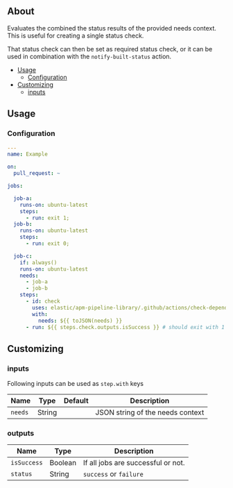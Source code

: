 ## About

Evaluates the combined the status results of the provided needs context.
This is useful for creating a single status check.

That status check can then be set as required status check, or it can be used
in combination with the `notify-built-status` action.

* [Usage](#usage)
    * [Configuration](#configuration)
* [Customizing](#customizing)
    * [inputs](#inputs)

## Usage

### Configuration

```yaml
---
name: Example

on:
  pull_request: ~

jobs:

  job-a:
    runs-on: ubuntu-latest
    steps:
      - run: exit 1;
  job-b:
    runs-on: ubuntu-latest
    steps:
      - run: exit 0;

  job-c:
    if: always()
    runs-on: ubuntu-latest
    needs:
      - job-a
      - job-b
    steps:
      - id: check
        uses: elastic/apm-pipeline-library/.github/actions/check-dependent-jobs@current
        with:
          needs: ${{ toJSON(needs) }}
      - run: ${{ steps.check.outputs.isSuccess }} # should exit with 1 or 0.
```

## Customizing

### inputs

Following inputs can be used as `step.with` keys

| Name         | Type    | Default                     | Description                      |
|--------------|---------|-----------------------------|----------------------------------|
| `needs`      | String  |                             | JSON string of the needs context |

### outputs

| Name        | Type    | Description                        |
|-------------|---------|------------------------------------|
| `isSuccess` | Boolean | If all jobs are successful or not. |
| `status`    | String  | `success` or `failure`             |
